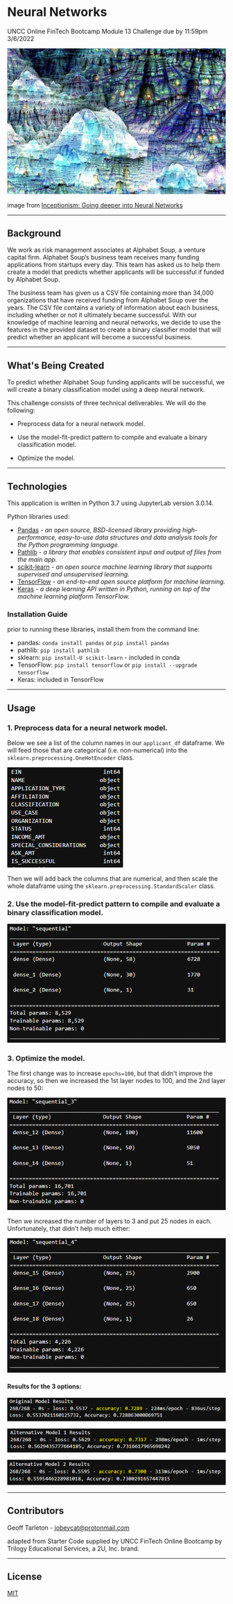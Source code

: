# Neural Networks
UNCC Online FinTech Bootcamp Module 13 Challenge due by 11:59pm 3/6/2022

![](Images/Iterative_Places205-GoogLeNet_20.jpg)

image from [Inceptionism: Going deeper into Neural Networks](https://photos.google.com/share/AF1QipPX0SCl7OzWilt9LnuQliattX4OUCj_8EP65_cTVnBmS1jnYgsGQAieQUc1VQWdgQ?key=aVBxWjhwSzg2RjJWLWRuVFBBZEN1d205bUdEMnhB)

---

## Background

We work as risk management associates at Alphabet Soup, a venture capital firm. Alphabet Soup’s business team receives many funding applications from startups every day. This team has asked us to help them create a model that predicts whether applicants will be successful if funded by Alphabet Soup.

The business team has given us a CSV file containing more than 34,000 organizations that have received funding from Alphabet Soup over the years. The CSV file contains a variety of information about each business, including whether or not it ultimately became successful. With our knowledge of machine learning and neural networks, we decide to use the features in the provided dataset to create a binary classifier model that will predict whether an applicant will become a successful business.

---

## What's Being Created

To predict whether Alphabet Soup funding applicants will be successful, we will create a binary classification model using a deep neural network.

This challenge consists of three technical deliverables. We will do the following:

 - Preprocess data for a neural network model.

 - Use the model-fit-predict pattern to compile and evaluate a binary classification model.

 - Optimize the model.

---
## Technologies

This application is written in Python 3.7 using JupyterLab version 3.0.14.

Python libraries used:

 - [Pandas](https://pandas.pydata.org/pandas-docs/stable/) - *an open source, BSD-licensed library providing high-performance, easy-to-use data structures and data analysis tools for the Python programming language.*
 - [Pathlib](https://docs.python.org/3.7/library/pathlib.html) - *a library that enables consistent input and output of files from the main app.*
 - [scikit-learn](https://scikit-learn.org/stable/user_guide.html) - *an open source machine learning library that supports supervised and unsupervised learning.*
 - [TensorFlow](https://www.tensorflow.org/) - *an end-to-end open source platform for machine learning.*
 - [Keras](https://keras.io/about/) - *a deep learning API written in Python, running on top of the machine learning platform TensorFlow.*



### Installation Guide

prior to running these libraries, install them from the command line:
  - pandas: `conda install pandas` or `pip install pandas`  
  - pathlib: `pip install pathlib`
  - sklearn: `pip install-U scikit-learn` - included in conda
  - TensorFlow: `pip install tensorflow` or `pip install --upgrade tensorflow`
  - Keras: included in TensorFlow
---
## Usage

 ### 1. Preprocess data for a neural network model.
   Below we see a list of the column names in our `applicant_df` dataframe. We will feed those that are categorical (i.e. non-numerical) into the `sklearn.preprocessing.OneHotEncoder` class.
   
   ![](Images/applicant_df_columns.png)
   
   Then we will add back the columns that are numerical, and then scale the whole dataframe using the `sklearn.preprocessing.StandardScaler` class.

 ### 2. Use the model-fit-predict pattern to compile and evaluate a binary classification model.
 
 ![](Images/sequential_1.png)

 ### 3. Optimize the model.
 
 The first change was to increase `epochs=100`, but that didn't improve the accuracy, so then we increased the 1st layer nodes to 100, and the 2nd layer nodes to 50:
 
 ![](Images/sequential_3.png)
 
 Then we increased the number of layers to 3 and put 25 nodes in each. Unfortunately, that didn't help much either:
 
 ![](Images/sequential_4.png)
 
 #### Results for the 3 options:
 ![](Images/original_model_results.png)
 
 ![](Images/Alt_1_model_results.png)
 
 ![](Images/Alt_2_model_results.PNG)

---

## Contributors

Geoff Tarleton - jobeycat@protonmail.com

adapted from Starter Code supplied by UNCC FinTech Online Bootcamp by Trilogy Educational Services, a 2U, Inc. brand.

---

## License

[MIT](LICENSE)

